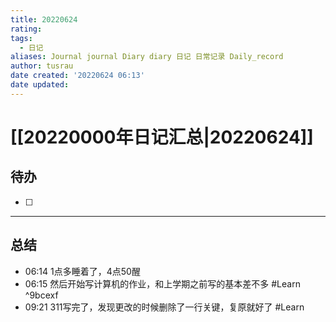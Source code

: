```yaml
---
title: 20220624
rating:
tags:
  - 日记
aliases: Journal journal Diary diary 日记 日常记录 Daily_record
author: tusrau
date created: '20220624 06:13'
date updated:
---
```


# [[20220000年日记汇总|20220624]]

## 待办

- [ ] 

---

## 总结

- 06:14 1点多睡着了，4点50醒
- 06:15 然后开始写计算机的作业，和上学期之前写的基本差不多 #Learn ^9bcexf
- 09:21 311写完了，发现更改的时候删除了一行关键，复原就好了 #Learn